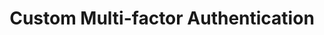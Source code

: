 ---
sitemap: false

image: "/media/landings/custom-mfa/custom-mfa.png"
imagePosition: "right"
budicon: 329
color: "#E9C93F"
title: "Custom Multi-factor Authentication"
content: "You can even use a different MFA provider or build your own, and integrate it using Auth0's redirect protocol."
---